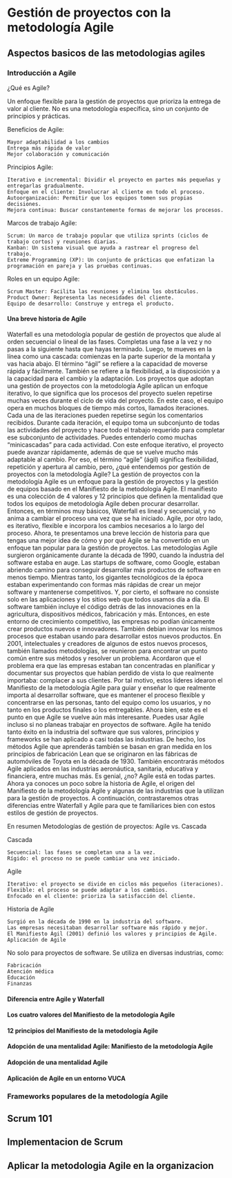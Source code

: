 # Gestión de proyectos con la metodología Agile

## Aspectos basicos de las metodologias agiles

### Introducción a Agile

¿Qué es Agile?

Un enfoque flexible para la gestión de proyectos que prioriza la entrega de valor al cliente.
No es una metodología específica, sino un conjunto de principios y prácticas.

Beneficios de Agile:

    Mayor adaptabilidad a los cambios
    Entrega más rápida de valor
    Mejor colaboración y comunicación

Principios Agile:

    Iterativo e incremental: Dividir el proyecto en partes más pequeñas y entregarlas gradualmente.
    Enfoque en el cliente: Involucrar al cliente en todo el proceso.
    Autoorganización: Permitir que los equipos tomen sus propias decisiones.
    Mejora continua: Buscar constantemente formas de mejorar los procesos.

Marcos de trabajo Agile:

    Scrum: Un marco de trabajo popular que utiliza sprints (ciclos de trabajo cortos) y reuniones diarias.
    Kanban: Un sistema visual que ayuda a rastrear el progreso del trabajo.
    Extreme Programming (XP): Un conjunto de prácticas que enfatizan la programación en pareja y las pruebas continuas.

Roles en un equipo Agile:

    Scrum Master: Facilita las reuniones y elimina los obstáculos.
    Product Owner: Representa las necesidades del cliente.
    Equipo de desarrollo: Construye y entrega el producto.

#### Una breve historia de Agile

Waterfall es una metodología popular de gestión de proyectos que alude al orden secuencial o lineal de las fases. Completas
una fase a la vez y no pasas a la siguiente hasta que hayas terminado. Luego, te mueves en la línea como una cascada:
comienzas en la parte superior de la montaña y vas hacia abajo. El término “ágil” se refiere a la capacidad
de moverse rápida y fácilmente. También se refiere a la flexibilidad,
a la disposición y a la capacidad para el cambio y la adaptación. Los proyectos que adoptan una gestión de proyectos
con la metodología Agile aplican un enfoque iterativo, lo que significa que los procesos del proyecto
suelen repetirse muchas veces durante el ciclo de vida del proyecto. En este caso, el equipo opera en muchos
bloques de tiempo más cortos, llamados iteraciones. Cada una de las iteraciones pueden repetirse
según los comentarios recibidos. Durante cada iteración, el equipo toma
un subconjunto de todas las actividades del proyecto y hace todo el trabajo requerido para completar
ese subconjunto de actividades. Puedes entenderlo como muchas
“minicascadas” para cada actividad. Con este enfoque iterativo,
el proyecto puede avanzar rápidamente, además de que se vuelve mucho
más adaptable al cambio. Por eso, el término “agile” (ágil) significa flexibilidad,
repetición y apertura al cambio, pero, ¿qué entendemos por
gestión de proyectos con la metodología Agile? La gestión de proyectos con la metodología Agile
es un enfoque para la gestión de proyectos y la gestión de equipos basado
en el Manifiesto de la metodología Agile. El manifiesto es una colección
de 4 valores y 12 principios que definen la mentalidad que todos los
equipos de metodología Agile deben procurar desarrollar. Entonces, en términos muy básicos,
Waterfall es lineal y secuencial, y no anima a cambiar el proceso
una vez que se ha iniciado. Agile, por otro lado, es iterativo,
flexible e incorpora los cambios necesarios
a lo largo del proceso. Ahora, te presentamos una breve lección de
historia para que tengas una mejor idea de cómo y por qué Agile se ha convertido en un enfoque
tan popular para la gestión de proyectos. Las metodologías Agile surgieron orgánicamente
durante la década de 1990, cuando la industria del software estaba en auge. Las startups de software,
como Google, estaban abriendo camino para conseguir desarrollar más productos de software
en menos tiempo. Mientras tanto, los gigantes tecnológicos de la época
estaban experimentando con formas más rápidas de crear un mejor software
y mantenerse competitivos. Y, por cierto,
el software no consiste solo en las aplicaciones y los sitios web que todos usamos día a día. El software también incluye el código
detrás de las innovaciones en la agricultura, dispositivos médicos, fabricación y más. Entonces, en este entorno
de crecimiento competitivo, las empresas no podían únicamente
crear productos nuevos e innovadores. También debían innovar los mismos
procesos que estaban usando para desarrollar estos nuevos productos. En 2001, intelectuales y creadores
de algunos de estos nuevos procesos, también llamados metodologías, se reunieron
para encontrar un punto común entre sus métodos y resolver un problema. Acordaron que el problema era
que las empresas estaban tan concentradas en planificar y documentar sus proyectos que
habían perdido de vista lo que realmente importaba: complacer a sus clientes. Por tal motivo, estos líderes idearon el
Manifiesto de la metodología Agile para guiar y enseñar lo que realmente importa
al desarrollar software, que es mantener el proceso flexible y
concentrarse en las personas, tanto del equipo como los usuarios, y no tanto en los productos finales o
los entregables. Ahora bien, este es el punto en que Agile
se vuelve aún más interesante. Puedes usar Agile incluso si no planeas
trabajar en proyectos de software. Agile ha tenido tanto éxito
en la industria del software que sus valores, principios y frameworks se han aplicado
a casi todas las industrias. De hecho, los métodos Agile
que aprenderás también se basan en gran medida en los principios de fabricación Lean que se originaron
en las fábricas de automóviles de Toyota en la década de 1930. También encontrarás métodos Agile
aplicados en las industrias aeronáutica, sanitaria, educativa y financiera,
entre muchas más. Es genial, ¿no? Agile está en todas partes. Ahora ya conoces un poco sobre
la historia de Agile, el origen del Manifiesto de la metodología Agile y algunas de las
industrias que la utilizan para la gestión de proyectos. A continuación, contrastaremos otras diferencias
entre Waterfall y Agile para que te familiarices bien
con estos estilos de gestión de proyectos.

En resumen Metodologías de gestión de proyectos: Agile vs. Cascada

Cascada

    Secuencial: las fases se completan una a la vez.
    Rígido: el proceso no se puede cambiar una vez iniciado.

Agile

    Iterativo: el proyecto se divide en ciclos más pequeños (iteraciones).
    Flexible: el proceso se puede adaptar a los cambios.
    Enfocado en el cliente: prioriza la satisfacción del cliente.

Historia de Agile

    Surgió en la década de 1990 en la industria del software.
    Las empresas necesitaban desarrollar software más rápido y mejor.
    El Manifiesto Ágil (2001) definió los valores y principios de Agile.
    Aplicación de Agile

No solo para proyectos de software. Se utiliza en diversas industrias, como:

    Fabricación
    Atención médica
    Educación
    Finanzas

#### Diferencia entre Agile y Waterfall

#### Los cuatro valores del Manifiesto de la metodología Agile

#### 12 principios del Manifiesto de la metodología Agile

#### Adopción de una mentalidad Agile: Manifiesto de la metodología Agile

#### Adopción de una mentalidad Agile

#### Aplicación de Agile en un entorno VUCA

### Frameworks populares de la metodología Agile

## Scrum 101

## Implementacion de Scrum

## Aplicar la metodologia Agile en la organizacion
